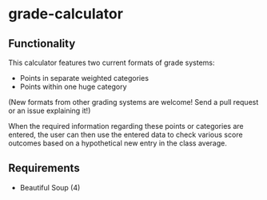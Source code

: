 # grade-calculator

## Functionality

This calculator features two current formats of grade systems:
- Points in separate weighted categories
- Points within one huge category

(New formats from other grading systems are welcome! Send a pull request or an issue explaining it!)

When the required information regarding these points or categories are entered, the user can then use the entered data to check various score outcomes based on a hypothetical new entry in the class average.

## Requirements

- Beautiful Soup (4)
